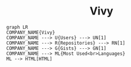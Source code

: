 <h1 align="center">Vivy</h1>

```mermaid
graph LR
COMPANY_NAME{Vivy}
COMPANY_NAME ---> U{Users} ---> UN[1]
COMPANY_NAME ---> R{Repositories} ---> RN[1]
COMPANY_NAME ---> G{Gists} ---> GN[1]
COMPANY_NAME ---> ML{Most Used<br>Languages}
ML --> HTML[HTML]
```
